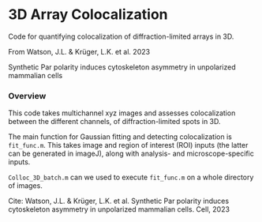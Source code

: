 # 3D Array Colocalization
Code for quantifying colocalization of diffraction-limited arrays in 3D.

From Watson, J.L. & Krüger, L.K. et al. 2023

Synthetic Par polarity induces cytoskeleton asymmetry in unpolarized mammalian cells

### Overview ###

This code takes multichannel xyz images and assesses colocalization between the different channels, of diffraction-limited spots in 3D.

The main function for Gaussian fitting and detecting colocalization is `fit_func.m`. This takes image and region of interest (ROI) inputs (the latter can be generated in imageJ), along with analysis- and microscope-specific inputs.

`Colloc_3D_batch.m` can we used to execute `fit_func.m` on a whole directory of images.

Cite: Watson, J.L. & Krüger, L.K. et al. Synthetic Par polarity induces cytoskeleton asymmetry in unpolarized mammalian cells. Cell, 2023
